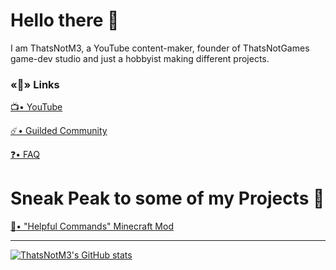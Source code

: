 # Hello there 👋
I am ThatsNotM3, a YouTube content-maker, founder of ThatsNotGames game-dev studio and just a hobbyist making different projects.

### «🔗» Links
[📺• YouTube](https://www.youtube.com/channel/UCzuBqyEf5daO-Rn41n-l1rg) 

[☄️• Guilded Community](https://www.guilded.gg/thatsnotm3)

[❓• FAQ](https://www.guilded.gg/thatsnotm3/groups/l3GqbrKd/channels/eb24189d-2532-44cf-a7b8-eb6efe669e71/docs)

# Sneak Peak to some of my Projects 📖
[📗• "Helpful Commands" Minecraft Mod](https://github.com/ThatsNotM3/HelpfulCommands)

***

[![ThatsNotM3's GitHub stats](https://github-readme-stats.vercel.app/api?username=thatsnotm3)](https://github.com/anuraghazra/github-readme-stats)
